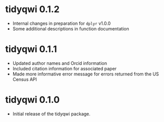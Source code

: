 # tidyqwi 0.1.2

* Internal changes in preparation for `dplyr` v1.0.0
* Some additional descriptions in function documentation

# tidyqwi 0.1.1

* Updated author names and Orcid information  
* Included citation information for associated paper  
* Made more informative error message for errors returned from the US Census API  

# tidyqwi 0.1.0

* Initial release of the tidyqwi package.

